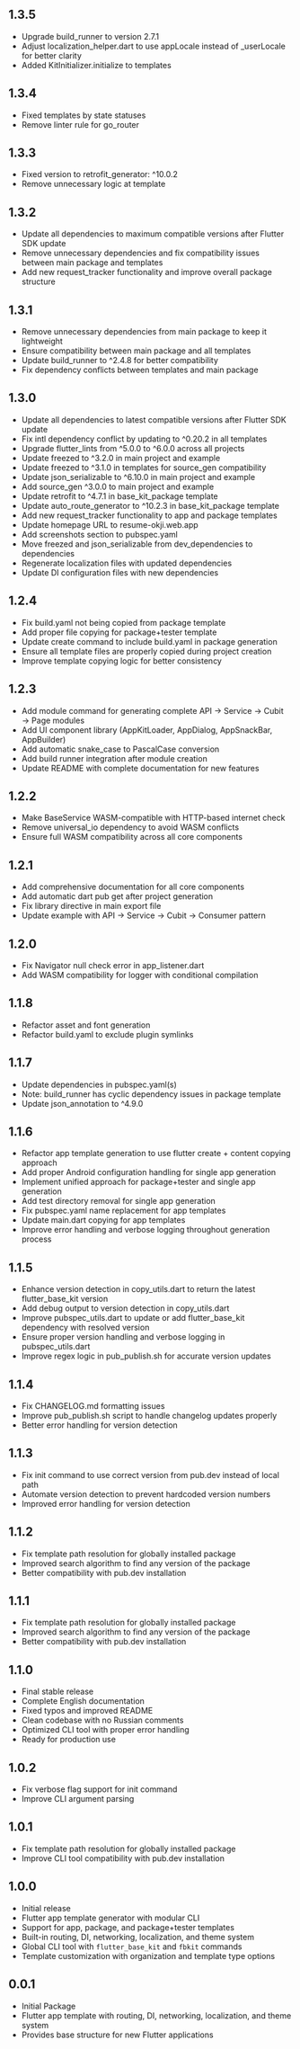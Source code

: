 ## 1.3.5

- Upgrade build_runner to version 2.7.1
- Adjust localization_helper.dart to use appLocale instead of _userLocale for better clarity
- Added KitInitializer.initialize to templates


## 1.3.4

- Fixed templates by state statuses
- Remove linter rule for go_router


## 1.3.3

- Fixed version to retrofit_generator: ^10.0.2
- Remove unnecessary logic at template


## 1.3.2

- Update all dependencies to maximum compatible versions after Flutter SDK update
- Remove unnecessary dependencies and fix compatibility issues between main package and templates
- Add new request_tracker functionality and improve overall package structure


## 1.3.1

- Remove unnecessary dependencies from main package to keep it lightweight
- Ensure compatibility between main package and all templates
- Update build_runner to ^2.4.8 for better compatibility
- Fix dependency conflicts between templates and main package


## 1.3.0

- Update all dependencies to latest compatible versions after Flutter SDK update
- Fix intl dependency conflict by updating to ^0.20.2 in all templates
- Upgrade flutter_lints from ^5.0.0 to ^6.0.0 across all projects
- Update freezed to ^3.2.0 in main project and example
- Update freezed to ^3.1.0 in templates for source_gen compatibility
- Update json_serializable to ^6.10.0 in main project and example
- Add source_gen ^3.0.0 to main project and example
- Update retrofit to ^4.7.1 in base_kit_package template
- Update auto_route_generator to ^10.2.3 in base_kit_package template
- Add new request_tracker functionality to app and package templates
- Update homepage URL to resume-okji.web.app
- Add screenshots section to pubspec.yaml
- Move freezed and json_serializable from dev_dependencies to dependencies
- Regenerate localization files with updated dependencies
- Update DI configuration files with new dependencies


## 1.2.4

- Fix build.yaml not being copied from package template
- Add proper file copying for package+tester template
- Update create command to include build.yaml in package generation
- Ensure all template files are properly copied during project creation
- Improve template copying logic for better consistency


## 1.2.3

- Add module command for generating complete API → Service → Cubit → Page modules
- Add UI component library (AppKitLoader, AppDialog, AppSnackBar, AppBuilder)
- Add automatic snake_case to PascalCase conversion
- Add build runner integration after module creation
- Update README with complete documentation for new features


## 1.2.2

- Make BaseService WASM-compatible with HTTP-based internet check
- Remove universal_io dependency to avoid WASM conflicts
- Ensure full WASM compatibility across all core components


## 1.2.1

- Add comprehensive documentation for all core components
- Add automatic dart pub get after project generation
- Fix library directive in main export file
- Update example with API → Service → Cubit → Consumer pattern


## 1.2.0

- Fix Navigator null check error in app_listener.dart
- Add WASM compatibility for logger with conditional compilation


## 1.1.8

- Refactor asset and font generation
- Refactor build.yaml to exclude plugin symlinks


## 1.1.7

- Update dependencies in pubspec.yaml(s)
- Note: build_runner has cyclic dependency issues in package template
- Update json_annotation to ^4.9.0


## 1.1.6

- Refactor app template generation to use flutter create + content copying approach
- Add proper Android configuration handling for single app generation
- Implement unified approach for package+tester and single app generation
- Add test directory removal for single app generation
- Fix pubspec.yaml name replacement for app templates
- Update main.dart copying for app templates
- Improve error handling and verbose logging throughout generation process


## 1.1.5

- Enhance version detection in copy_utils.dart to return the latest flutter_base_kit version
- Add debug output to version detection in copy_utils.dart
- Improve pubspec_utils.dart to update or add flutter_base_kit dependency with resolved version
- Ensure proper version handling and verbose logging in pubspec_utils.dart
- Improve regex logic in pub_publish.sh for accurate version updates


## 1.1.4

- Fix CHANGELOG.md formatting issues
- Improve pub_publish.sh script to handle changelog updates properly
- Better error handling for version detection

## 1.1.3

- Fix init command to use correct version from pub.dev instead of local path
- Automate version detection to prevent hardcoded version numbers
- Improved error handling for version detection

## 1.1.2

- Fix template path resolution for globally installed package
- Improved search algorithm to find any version of the package
- Better compatibility with pub.dev installation

## 1.1.1

- Fix template path resolution for globally installed package
- Improved search algorithm to find any version of the package
- Better compatibility with pub.dev installation

## 1.1.0

- Final stable release
- Complete English documentation
- Fixed typos and improved README
- Clean codebase with no Russian comments
- Optimized CLI tool with proper error handling
- Ready for production use

## 1.0.2

- Fix verbose flag support for init command
- Improve CLI argument parsing

## 1.0.1

- Fix template path resolution for globally installed package
- Improve CLI tool compatibility with pub.dev installation

## 1.0.0

- Initial release
- Flutter app template generator with modular CLI
- Support for app, package, and package+tester templates
- Built-in routing, DI, networking, localization, and theme system
- Global CLI tool with `flutter_base_kit` and `fbkit` commands
- Template customization with organization and template type options

## 0.0.1

- Initial Package
- Flutter app template with routing, DI, networking, localization, and theme system
- Provides base structure for new Flutter applications
